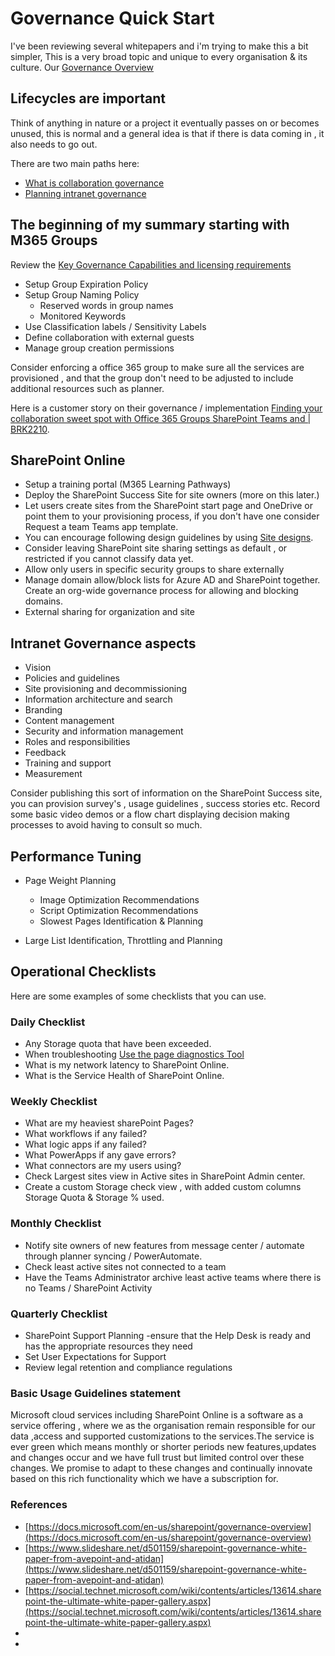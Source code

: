 # Governance Quick Start

I've been reviewing several whitepapers and i'm trying to make this a bit simpler, This is a very broad topic and unique to every organisation & its culture. Our [Governance Overview](https://docs.microsoft.com/en-us/sharepoint/governance-overview)

## Lifecycles are important

Think of anything in nature or a project it eventually passes on or becomes unused, this is normal and a general idea is that if there is data coming in , it also needs to go out.  

There are two main paths here:

* [What is collaboration governance ](https://docs.microsoft.com/en-us/microsoft-365/solutions/collaboration-governance-overview?view=o365-worldwide)
* [Planning intranet governance](https://docs.microsoft.com/en-us/sharepoint/intranet-governance)

## The beginning of my summary starting with M365 Groups

Review the [Key Governance Capabilities and licensing requirements](https://docs.microsoft.com/en-us/microsoft-365/solutions/collaboration-governance-overview?view=o365-worldwide#key-governance-capabilities-and-licensing-requirements)

* Setup Group Expiration Policy
* Setup Group Naming Policy
  * Reserved words in group names
  * Monitored Keywords
* Use Classification labels / Sensitivity Labels
* Define collaboration with external guests
* Manage group creation permissions

Consider enforcing a office 365 group to make sure all the services are provisioned , and that the group don't need to be adjusted to include additional resources such as planner.

Here is a customer story on their governance / implementation [Finding your collaboration sweet spot with Office 365 Groups SharePoint Teams and | BRK2210](https://www.youtube.com/watch?v=Rx9eVwqXeQk).

## SharePoint Online

* Setup a training portal (M365 Learning Pathways)
* Deploy the SharePoint Success Site for site owners (more on this later.)
* Let users create sites from the SharePoint start page and OneDrive or point them to your provisioning process, if you don't have one consider Request a team Teams app template.
* You can encourage following design guidelines by using [Site designs](https://support.microsoft.com/en-us/office/apply-and-customize-sharepoint-site-templates-39382463-0e45-4d1b-be27-0e96aeec8398?ui=en-us&rs=en-us&ad=us).
* Consider leaving SharePoint site sharing settings as default , or restricted if you cannot classify data yet.
* Allow only users in specific security groups to share externally
* Manage domain allow/block lists for Azure AD and SharePoint together. Create an org-wide governance process for allowing and blocking domains.
* External sharing for organization and site

## Intranet Governance aspects

* Vision
* Policies and guidelines
* Site provisioning and decommissioning
* Information architecture and search
* Branding
* Content management
* Security and information management
* Roles and responsibilities
* Feedback
* Training and support
* Measurement

Consider publishing this sort of information on the SharePoint Success site, you can provision survey's , usage guidelines , success stories etc.
Record some basic video demos or a flow chart displaying decision making processes to avoid having to consult so much.

## Performance Tuning

*   Page Weight Planning
    * Image Optimization Recommendations
    * Script Optimization Recommendations
    * Slowest Pages Identification & Planning

* Large List Identification, Throttling and Planning
  
## Operational Checklists
Here are some examples of some checklists that you can use.

### Daily Checklist

* Any Storage quota that have been exceeded.
* When troubleshooting  [Use the page diagnostics Tool](https://docs.microsoft.com/en-us/microsoft-365/enterprise/page-diagnostics-for-spo)
* What is my network latency to SharePoint Online.
* What is the Service Health of SharePoint Online.
  
### Weekly Checklist


* What are my heaviest sharePoint Pages?
* What workflows if any failed?
* What logic apps if any failed?
* What PowerApps if any gave errors?
* What connectors are my users using?
* Check Largest sites view in Active sites in SharePoint Admin center. 
* Create a custom Storage check view , with added custom columns Storage Quota & Storage % used.



### Monthly Checklist

* Notify site owners of new features from message center / automate through planner syncing / PowerAutomate.
* Check least active sites not connected to a team
* Have the Teams Administrator archive least active teams where there is no Teams / SharePoint Activity


### Quarterly Checklist

* SharePoint Support Planning -ensure that the Help Desk is ready and has the appropriate resources they need
* Set User Expectations for Support
* Review  legal retention and compliance regulations

### Basic Usage Guidelines statement

Microsoft cloud services including SharePoint Online is a software as a service offering , where we as the organisation remain responsible for our data ,access and supported customizations to the services.The service is ever green which means monthly or shorter periods new features,updates and changes occur and we have full trust but limited control over these changes. We promise to adapt to these changes and continually innovate based on this rich functionality which we have a subscription for.


### References

* [https://docs.microsoft.com/en-us/sharepoint/governance-overview](https://docs.microsoft.com/en-us/sharepoint/governance-overview)
* [https://www.slideshare.net/d501159/sharepoint-governance-white-paper-from-avepoint-and-atidan](https://www.slideshare.net/d501159/sharepoint-governance-white-paper-from-avepoint-and-atidan)
* [https://social.technet.microsoft.com/wiki/contents/articles/13614.sharepoint-the-ultimate-white-paper-gallery.aspx](https://social.technet.microsoft.com/wiki/contents/articles/13614.sharepoint-the-ultimate-white-paper-gallery.aspx)
* []()
* []()
